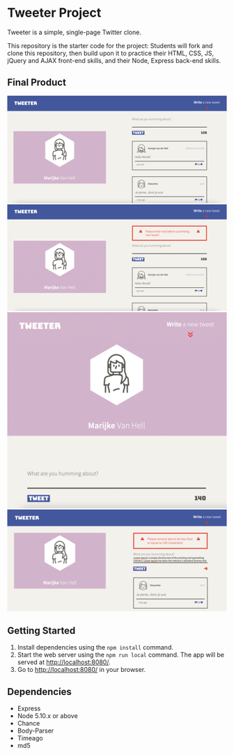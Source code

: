 # Tweeter Project

Tweeter is a simple, single-page Twitter clone.

This repository is the starter code for the project: Students will fork and clone this repository, then build upon it to practice their HTML, CSS, JS, jQuery and AJAX front-end skills, and their Node, Express back-end skills.

## Final Product

!["Screenshot of the main page"](https://github.com/marijkevanhell/tweeter/blob/master/public/images/Desktop-Main-Page.png?raw=true)
!["Screenshot of empty tweet error message"](https://github.com/marijkevanhell/tweeter/blob/master/public/images/Empty-Tweet-Error.png?raw=true)
!["Screenshot of the smaller responsive size"](https://github.com/marijkevanhell/tweeter/blob/master/public/images/Less-Than-Desktop-Size.png?raw=true)
!["Screenshot of character limit error message"](https://github.com/marijkevanhell/tweeter/blob/master/public/images/Char-Limit_Error.png?raw=true)

## Getting Started

1. Install dependencies using the `npm install` command.
2. Start the web server using the `npm run local` command. The app will be served at <http://localhost:8080/>.
3. Go to <http://localhost:8080/> in your browser.

## Dependencies

- Express
- Node 5.10.x or above
- Chance
- Body-Parser
- Timeago
- md5
